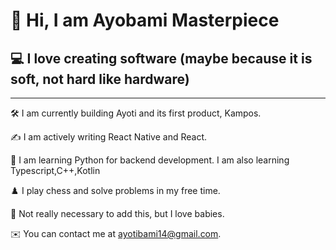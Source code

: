 <h1>👋 Hi, I am Ayobami Masterpiece</h1>
<h2>💻 I love creating software (maybe because it is soft, not hard like hardware)</h2>
<hr>
<p>🛠️ I am currently building Ayoti and its first product, Kampos.</p>
<p>✍️ I am actively writing React Native and React.</p>
<p>🐍 I am learning Python for backend development. I am also learning Typescript,C++,Kotlin</p>


<p>♟️ I play chess and solve problems in my free time.</p>
<p>👶 Not really necessary to add this, but I love babies.</p>
<p>✉️ You can contact me at <a href="mailto:ayotibami14@gmail.com">ayotibami14@gmail.com</a>.</p>


